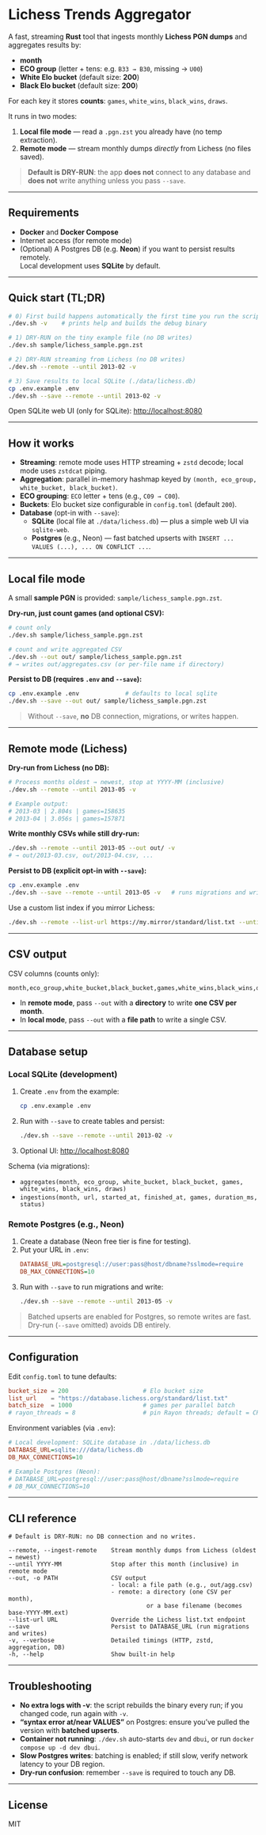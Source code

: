# Lichess Trends Aggregator

A fast, streaming **Rust** tool that ingests monthly **Lichess PGN dumps** and aggregates results by:

- **month**
- **ECO group** (letter + tens: e.g. `B33 → B30`, missing → `U00`)
- **White Elo bucket** (default size: **200**)
- **Black Elo bucket** (default size: **200**)

For each key it stores **counts**: `games`, `white_wins`, `black_wins`, `draws`.

It runs in two modes:

1) **Local file mode** — read a `.pgn.zst` you already have (no temp extraction).
2) **Remote mode** — stream monthly dumps *directly* from Lichess (no files saved).

> **Default is DRY-RUN**: the app **does not** connect to any database and **does not** write anything unless you pass `--save`.

---

## Requirements

- **Docker** and **Docker Compose**
- Internet access (for remote mode)
- (Optional) A Postgres DB (e.g. **Neon**) if you want to persist results remotely.  
  Local development uses **SQLite** by default.

---

## Quick start (TL;DR)

```bash
# 0) First build happens automatically the first time you run the script
./dev.sh -v    # prints help and builds the debug binary

# 1) DRY-RUN on the tiny example file (no DB writes)
./dev.sh sample/lichess_sample.pgn.zst

# 2) DRY-RUN streaming from Lichess (no DB writes)
./dev.sh --remote --until 2013-02 -v

# 3) Save results to local SQLite (./data/lichess.db)
cp .env.example .env
./dev.sh --save --remote --until 2013-02 -v
```

Open SQLite web UI (only for SQLite): <http://localhost:8080>

---

## How it works

- **Streaming**: remote mode uses HTTP streaming + `zstd` decode; local mode uses `zstdcat` piping.
- **Aggregation**: parallel in-memory hashmap keyed by `(month, eco_group, white_bucket, black_bucket)`.
- **ECO grouping**: `ECO` letter + tens (e.g., `C09 → C00`).
- **Buckets**: Elo bucket size configurable in `config.toml` (default `200`).
- **Database** (opt-in with `--save`):
  - **SQLite** (local file at `./data/lichess.db`) — plus a simple web UI via `sqlite-web`.
  - **Postgres** (e.g., Neon) — fast batched upserts with `INSERT ... VALUES (...), ... ON CONFLICT ...`.

---

## Local file mode

A small **sample PGN** is provided: `sample/lichess_sample.pgn.zst`.

**Dry-run, just count games (and optional CSV):**
```bash
# count only
./dev.sh sample/lichess_sample.pgn.zst

# count and write aggregated CSV
./dev.sh --out out/ sample/lichess_sample.pgn.zst
# → writes out/aggregates.csv (or per-file name if directory)
```

**Persist to DB (requires `.env` and `--save`):**
```bash
cp .env.example .env             # defaults to local sqlite
./dev.sh --save --out out/ sample/lichess_sample.pgn.zst
```

> Without `--save`, **no** DB connection, migrations, or writes happen.

---

## Remote mode (Lichess)

**Dry-run from Lichess (no DB):**
```bash
# Process months oldest → newest, stop at YYYY-MM (inclusive)
./dev.sh --remote --until 2013-05 -v

# Example output:
# 2013-03 | 2.804s | games=158635
# 2013-04 | 3.056s | games=157871
```

**Write monthly CSVs while still dry-run:**
```bash
./dev.sh --remote --until 2013-05 --out out/ -v
# → out/2013-03.csv, out/2013-04.csv, ...
```

**Persist to DB (explicit opt-in with `--save`):**
```bash
cp .env.example .env
./dev.sh --save --remote --until 2013-05 -v   # runs migrations and writes
```

Use a custom list index if you mirror Lichess:
```bash
./dev.sh --remote --list-url https://my.mirror/standard/list.txt --until 2013-05
```

---

## CSV output

CSV columns (counts only):
```
month,eco_group,white_bucket,black_bucket,games,white_wins,black_wins,draws
```

- In **remote mode**, pass `--out` with a **directory** to write **one CSV per month**.
- In **local mode**, pass `--out` with a **file path** to write a single CSV.

---

## Database setup

### Local SQLite (development)

1) Create `.env` from the example:
   ```bash
   cp .env.example .env
   ```
2) Run with `--save` to create tables and persist:
   ```bash
   ./dev.sh --save --remote --until 2013-02 -v
   ```
3) Optional UI: <http://localhost:8080>

Schema (via migrations):
- `aggregates(month, eco_group, white_bucket, black_bucket, games, white_wins, black_wins, draws)`
- `ingestions(month, url, started_at, finished_at, games, duration_ms, status)`

### Remote Postgres (e.g., Neon)

1) Create a database (Neon free tier is fine for testing).
2) Put your URL in `.env`:
   ```ini
   DATABASE_URL=postgresql://user:pass@host/dbname?sslmode=require
   DB_MAX_CONNECTIONS=10
   ```
3) Run with `--save` to run migrations and write:
   ```bash
   ./dev.sh --save --remote --until 2013-05 -v
   ```

> Batched upserts are enabled for Postgres, so remote writes are fast.  
> Dry-run (`--save` omitted) avoids DB entirely.

---

## Configuration

Edit `config.toml` to tune defaults:

```toml
bucket_size = 200                     # Elo bucket size
list_url    = "https://database.lichess.org/standard/list.txt"
batch_size  = 1000                    # games per parallel batch
# rayon_threads = 8                   # pin Rayon threads; default = CPU count
```

Environment variables (via `.env`):

```ini
# Local development: SQLite database in ./data/lichess.db
DATABASE_URL=sqlite:///data/lichess.db
DB_MAX_CONNECTIONS=10

# Example Postgres (Neon):
# DATABASE_URL=postgresql://user:pass@host/dbname?sslmode=require
# DB_MAX_CONNECTIONS=10
```

---

## CLI reference

```
# Default is DRY-RUN: no DB connection and no writes.

--remote, --ingest-remote    Stream monthly dumps from Lichess (oldest → newest)
--until YYYY-MM              Stop after this month (inclusive) in remote mode
--out, -o PATH               CSV output
                             - local: a file path (e.g., out/agg.csv)
                             - remote: a directory (one CSV per month),
                                       or a base filename (becomes base-YYYY-MM.ext)
--list-url URL               Override the Lichess list.txt endpoint
--save                       Persist to DATABASE_URL (run migrations and writes)
-v, --verbose                Detailed timings (HTTP, zstd, aggregation, DB)
-h, --help                   Show built-in help
```

---

## Troubleshooting

- **No extra logs with -v**: the script rebuilds the binary every run; if you changed code, run again with `-v`.
- **“syntax error at/near VALUES”** on Postgres: ensure you’ve pulled the version with **batched upserts**.
- **Container not running**: `./dev.sh` auto-starts `dev` and `dbui`, or run `docker compose up -d dev dbui`.
- **Slow Postgres writes**: batching is enabled; if still slow, verify network latency to your DB region.
- **Dry-run confusion**: remember `--save` is required to touch any DB.

---

## License

MIT